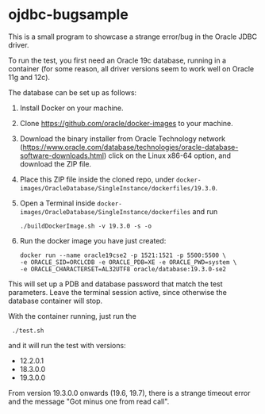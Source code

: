 # ojdbc-bugsample

This is a small program to showcase a strange error/bug in the Oracle JDBC driver.

To run the test, you first need an Oracle 19c database, running in a container
(for some reason, all driver versions seem to work well on Oracle 11g and 12c).

The database can be set up as follows:
1. Install Docker on your machine.
2. Clone https://github.com/oracle/docker-images to your machine.
3. Download the binary installer from Oracle Technology network
(https://www.oracle.com/database/technologies/oracle-database-software-downloads.html)
click on the Linux x86-64 option, and download the ZIP file.
4. Place this ZIP file inside the cloned repo, under
   `docker-images/OracleDatabase/SingleInstance/dockerfiles/19.3.0`.
5. Open a Terminal inside `docker-images/OracleDatabase/SingleInstance/dockerfiles` and
   run

       ./buildDockerImage.sh -v 19.3.0 -s -o

6. Run the docker image you have just created:
    
       docker run --name oracle19cse2 -p 1521:1521 -p 5500:5500 \
       -e ORACLE_SID=ORCLCDB -e ORACLE_PDB=XE -e ORACLE_PWD=system \
       -e ORACLE_CHARACTERSET=AL32UTF8 oracle/database:19.3.0-se2

This will set up a PDB and database password that match the test parameters.
Leave the terminal session active, since otherwise the database container will stop.

With the container running, just run the

     ./test.sh

and it will run the test with versions:
* 12.2.0.1
* 18.3.0.0
* 19.3.0.0

From version 19.3.0.0 onwards (19.6, 19.7), there is a strange timeout error and the message
"Got minus one from read call".
